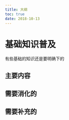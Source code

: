 ```yaml
---
title: 大纲
toc: true
date: 2018-10-13
---
```

# 基础知识普及

有些基础的知识还是要明确下的





## 主要内容





## 需要消化的



## 需要补充的
